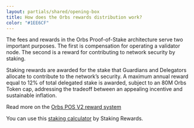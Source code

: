 ```yaml
---
layout: partials/shared/opening-box
title: How does the Orbs rewards distribution work?
color: "#1EE6CF"
---
```


The fees and rewards in the Orbs Proof-of-Stake architecture serve two important purposes. The first is compensation for operating a validator node. The second is a reward for contributing to network security by staking.

Staking rewards are awarded for the stake that Guardians and Delegators allocate to contribute to the network’s security. A maximum annual reward equal to 12% of total delegated stake is awarded, subject to an 80M Orbs Token cap, addressing the tradeoff between an appealing incentive and sustainable inflation.

Read more on the [Orbs POS V2 reward system](white-papers/orbs-pos-v2-the-age-of-guardians)

You can use this [staking calculator](https://www.stakingrewards.com/earn/orbs) by Staking Rewards.
